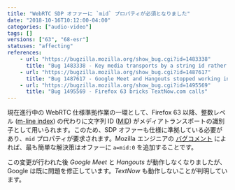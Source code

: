 ```yaml
---
title: "WebRTC SDP オファーに `mid` プロパティが必須となりました"
date: "2018-10-16T10:12:00-04:00"
categories: ["audio-video"]
tags: []
versions: ["63", "68-esr"]
statuses: "affecting"
references:
    - url: "https://bugzilla.mozilla.org/show_bug.cgi?id=1483338"
      title: "Bug 1483338 - Key media transports by a string id rather than level"
    - url: "https://bugzilla.mozilla.org/show_bug.cgi?id=1487617"
      title: "Bug 1487617 - Google Meet and Hangouts stopped working in Firefox 63"
    - url: "https://bugzilla.mozilla.org/show_bug.cgi?id=1495569"
      title: "Bug 1495569 - Firefox 63 bricks TextNow.com calls"
---
```

現在進行中の WebRTC 仕様準拠作業の一環として、Firefox 63 以降、整数レベル ([m-line index](https://developer.mozilla.org/docs/Web/API/RTCIceCandidate/sdpMLineIndex)) の代わりに文字列 ID ([MID](https://developer.mozilla.org/docs/Web/API/RTCIceCandidate/sdpMid)) がメディアトランスポートの識別子として用いられます。このため、SDP オファーも仕様に準拠している必要があり、`mid` プロパティが要求されます。Mozilla エンジニアの [バグコメント](https://bugzilla.mozilla.org/show_bug.cgi?id=1495569#c17) によれば、最も簡単な解決策はオファーに `a=mid:0` を追加することです。

この変更が行われた後 *Google Meet* と *Hangouts* が動作しなくなりましたが、Google は既に問題を修正しています。*TextNow* も動作しないことが判明しています。
